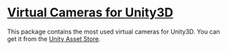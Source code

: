 [Virtual Cameras for Unity3D](https://www.assetstore.unity3d.com/en/#!/content/86138)
==================================================

This package contains the most used virtual cameras for Unity3D. You can get it from the [Unity Asset Store](https://www.assetstore.unity3d.com/en/#!/content/86138).
